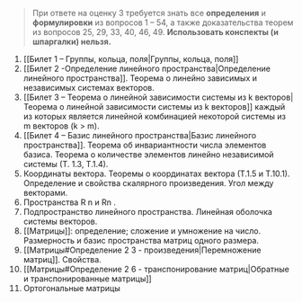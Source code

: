 >При ответе на оценку 3 требуется знать все **определения** и **формулировки** из вопросов 1 – 54, а также доказательства теорем из вопросов 25, 29, 33, 40, 46, 49. **Использовать конспекты (и шпаргалки) нельзя.**
1. [[Билет 1 – Группы, кольца, поля|Группы, кольца, поля]]
2. [[Билет 2 -Определение линейного пространства|Определение линейного пространства]]. Теорема о линейно зависимых и независимых системах векторов.
3. [[Билет 3 – Теорема о линейной зависимости системы из k векторов|Теорема о линейной зависимости системы из k векторов]] каждый из которых является линейной комбинацией некоторой системы из m векторов (k > m).
4. [[Билет 4  – Базис линейного пространства|Базис линейного пространства]]. Теорема об инвариантности числа элементов базиса. Теорема о количестве элементов линейно независимой системы (Т. 1.3, Т.1.4).
5. Координаты вектора. Теоремы о координатах вектора (Т.1.5 и Т.10.1). Определение и свойства скалярного произведения. Угол между векторами.
6. Пространства R n и Rn .
7. Подпространство линейного пространства. Линейная оболочка системы векторов.
8. [[Матрицы]]: определение; сложение и умножение на число. Размерность и базис пространства матриц одного размера.
9. [[Матрицы#Определение 2 3 - произведения|Перемножение матриц]]. Свойства.
10. [[Матрицы#Определение 2 6 - транспонирование матриц|Обратные и транспонированные матрицы]]
12. Ортогональные матрицы